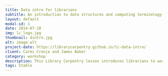 ```yaml
---
title: Data intro for librarians
subtitle: An introduction to data structures and computing terminology
layout: default
modal-id: 1
date: 2014-07-18
img: lc_logo.jpg
thumbnail: dintro.jpg
alt: image-alt
project-date: https://librarycarpentry.github.io/lc-data-intro/
client: Carmi Cronje and James Baker
category: workshop
description: This Library Carpentry lesson introduces librarians to working with data structures. At the conclusion of the lesson you will&#58; understand terms, phrases, and concepts in software development and data science; identify and use best practice in data structures; use regular expressions in searches.
tags: Stable
---
```

